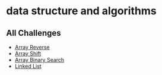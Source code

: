 # data structure and algorithms 
## All Challenges

* [Array Reverse](https://hamza-rashed.github.io/Python-data-structures-and-algorithms/data_structures_and_algorithms/challenges/array_reverse/README)
* [Array Shift](https://hamza-rashed.github.io/Python-data-structures-and-algorithms/data_structures_and_algorithms/challenges/array_shift/README)
* [Array Binary Search](https://hamza-rashed.github.io/Python-data-structures-and-algorithms/data_structures_and_algorithms/challenges/array_binary_search/README)
* [Linked List]()
